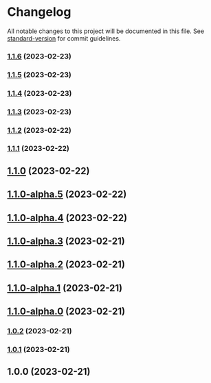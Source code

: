 # Changelog

All notable changes to this project will be documented in this file. See [standard-version](https://github.com/conventional-changelog/standard-version) for commit guidelines.

### [1.1.6](https://github.com/bilwifi/gh-action-expo/compare/v1.1.5...v1.1.6) (2023-02-23)

### [1.1.5](https://github.com/bilwifi/gh-action-expo/compare/v1.1.4...v1.1.5) (2023-02-23)

### [1.1.4](https://github.com/bilwifi/gh-action-expo/compare/v1.1.3...v1.1.4) (2023-02-23)

### [1.1.3](https://github.com/bilwifi/gh-action-expo/compare/v1.1.2...v1.1.3) (2023-02-23)

### [1.1.2](https://github.com/bilwifi/gh-action-expo/compare/v1.1.1...v1.1.2) (2023-02-22)

### [1.1.1](https://github.com/bilwifi/gh-action-expo/compare/v1.1.0...v1.1.1) (2023-02-22)

## [1.1.0](https://github.com/bilwifi/gh-action-expo/compare/v1.1.0-alpha.5...v1.1.0) (2023-02-22)

## [1.1.0-alpha.5](https://github.com/bilwifi/gh-action-expo/compare/v1.1.0-alpha.4...v1.1.0-alpha.5) (2023-02-22)

## [1.1.0-alpha.4](https://github.com/bilwifi/gh-action-expo/compare/v1.1.0-alpha.3...v1.1.0-alpha.4) (2023-02-22)

## [1.1.0-alpha.3](https://github.com/bilwifi/gh-action-expo/compare/v1.1.0-alpha.2...v1.1.0-alpha.3) (2023-02-21)

## [1.1.0-alpha.2](https://github.com/bilwifi/gh-action-expo/compare/v1.1.0-alpha.1...v1.1.0-alpha.2) (2023-02-21)

## [1.1.0-alpha.1](https://github.com/bilwifi/gh-action-expo/compare/v1.1.0-alpha.0...v1.1.0-alpha.1) (2023-02-21)

## [1.1.0-alpha.0](https://github.com/bilwifi/gh-action-expo/compare/v1.0.2...v1.1.0-alpha.0) (2023-02-21)

### [1.0.2](https://github.com/bilwifi/gh-action-expo/compare/v1.0.1...v1.0.2) (2023-02-21)

### [1.0.1](https://github.com/bilwifi/gh-action-expo/compare/v1.0.0...v1.0.1) (2023-02-21)

## 1.0.0 (2023-02-21)
